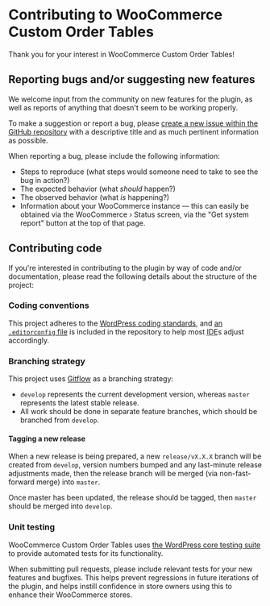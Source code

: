 # Contributing to WooCommerce Custom Order Tables

Thank you for your interest in WooCommerce Custom Order Tables!


## Reporting bugs and/or suggesting new features

We welcome input from the community on new features for the plugin, as well as reports of anything that doesn't seem to be working properly.

To make a suggestion or report a bug, please [create a new issue within the GitHub repository](https://github.com/liquidweb/woocommerce-order-tables/issues/new) with a descriptive title and as much pertinent information as possible.

When reporting a bug, please include the following information:

* Steps to reproduce (what steps would someone need to take to see the bug in action?)
* The expected behavior (what _should_ happen?)
* The observed behavior (what _is_ happening?)
* Information about your WooCommerce instance — this can easily be obtained via the WooCommerce &rsaquo; Status screen, via the "Get system report" button at the top of that page.


## Contributing code

If you're interested in contributing to the plugin by way of code and/or documentation, please read the following details about the structure of the project:


### Coding conventions

This project adheres to the [WordPress coding standards](https://make.wordpress.org/core/handbook/best-practices/coding-standards/), and [an `.editorconfig` file](http://editorconfig.org/) is included in the repository to help most <abbr title="Integrated Development Environment">IDE</abbr>s adjust accordingly.


### Branching strategy

This project uses [Gitflow](https://www.atlassian.com/git/tutorials/comparing-workflows/gitflow-workflow) as a branching strategy:

* `develop` represents the current development version, whereas `master` represents the latest stable release.
* All work should be done in separate feature branches, which should be branched from `develop`.


#### Tagging a new release

When a new release is being prepared, a new `release/vX.X.X` branch will be created from `develop`, version numbers bumped and any last-minute release adjustments made, then the release branch will be merged (via non-fast-forward merge) into `master`.

Once master has been updated, the release should be tagged, then `master` should be merged into `develop`.


### Unit testing

WooCommerce Custom Order Tables uses [the WordPress core testing suite](https://make.wordpress.org/core/handbook/testing/automated-testing/writing-phpunit-tests/) to provide automated tests for its functionality.

When submitting pull requests, please include relevant tests for your new features and bugfixes. This helps prevent regressions in future iterations of the plugin, and helps instill confidence in store owners using this to enhance their WooCommerce stores.

